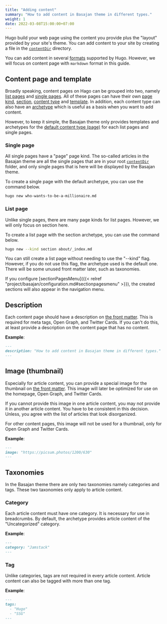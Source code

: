```yaml
---
title: "Adding content"
summary: "How to add content in Basajan theme in different types."
weight: 1
date: 2022-03-08T15:00:00+07:00
---
```


Hugo build your web page using the content you provide plus the "layout"
provided by your site's theme. You can add content to your site by creating a
file in the
[`contentDir`](https://gohugo.io/getting-started/configuration/#contentdir)
directory.

You can add content in several
[formats](https://gohugo.io/content-management/formats/) supported by Hugo.
However, we will focus on content page with `markdown` format in this guide.

## Content page and template

Broadly speaking, content pages on Hago can be grouped into two, namely
[list pages](https://gohugo.io/content-management/organization/#index-pages-_indexmd)
and
[single pages](https://gohugo.io/content-management/organization/#single-pages-in-sections).
All of these pages can have their own
[page kind](https://gohugo.io/templates/section-templates/#page-kinds),
[section](https://gohugo.io/content-management/sections/),
[content type](https://gohugo.io/content-management/types/) and
[template](https://gohugo.io/templates/). In addition, each content type can
also have an
[archetype](https://gohugo.io/content-management/archetypes/) which is useful
as a basis when you want to add content.

However, to keep it simple, the Basajan theme only provides templates and
archetypes for the
[default content type (page)](https://gohugo.io/templates/lookup-order/#hugo-layouts-lookup-rules)
for each list pages and single pages.

### Single page

All single pages have a "page" page kind. The so-called articles in the Basajan
theme are all the single pages that are in your root
[`contentDir`](https://gohugo.io/getting-started/configuration/#contentdir)
folder, and only single pages that is here will be displayed by the Basajan theme.

To create a single page with the default archetype, you can use the command below.

```bash
hugo new who-wants-to-be-a-millionaire.md
```

### List page

Unlike single pages, there are many page kinds for list pages. However, we will
only focus on section here.

To create a list page with the section archetype, you can use the command below.

```bash
hugo new --kind section about/_index.md
```

You can still create a list page without needing to use the "--kind" flag.
However, if you do not use this flag, the archetype used is the default one.
There will be some unused front matter later, such as taxonomies.

If you configure
[sectionPagesMenu]({{< relref "project/basajan/configuration.md#sectionpagesmenu" >}}),
the created sections will also appear in the navigation menu.

## Description

Each content page should have a description on
[the front matter](https://gohugo.io/content-management/front-matter). This is
required for meta tags, Open Graph, and Twitter Cards. If you can't do this, at
least provide a description on the content page that has no content.

**Example**:

```md
---
description: "How to add content in Basajan theme in different types."
---
```

## Image (thumbnail)

Especially for article content, you can provide a special image for the
thumbnail on
[the front matter](https://gohugo.io/content-management/front-matter). This
image will later be optimized for use on the homepage, Open Graph, and Twitter
Cards.

If you cannot provide this image in one article content, you may not provide it
in another article content. You have to be consistent in this decision. Unless,
you agree with the list of articles that look disorganized.

For other content pages, this image will not be used for a thumbnail, only for
Open Graph and Twitter Cards.

**Example**:

```md
---
image: "https://picsum.photos/1200/630"
---
```

## Taxonomies

In the Basajan theme there are only two taxonomies namely categories and tags.
These two taxonomies only apply to article content.

### Category

Each article content must have one category. It is necessary for use in
breadcrumbs. By default, the archetype provides article content of the
"Uncategorized" category.

**Example**:

```md
---
category: "Jamstack"
---
```

### Tag

Unlike categories, tags are not required in every article content. Article
content can also be tagged with more than one tag.

**Example**:

```md
---
tags: 
  - "Hugo"
  - "SSG"
---
```

